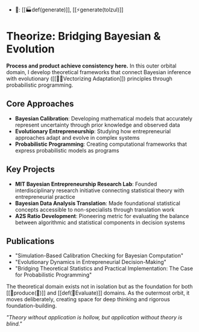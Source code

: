 - 🧱: [[🏭def(generate)]], [[⚡️generate(tolzul)]]
# Theorize: Bridging Bayesian & Evolution

**Process and product achieve consistency here.** In this outer orbital domain, I develop theoretical frameworks that connect Bayesian inference with evolutionary ([[📝🧭Vectorizing Adaptation]]) principles through probabilistic programming.

## Core Approaches

- **Bayesian Calibration**: Developing mathematical models that accurately represent uncertainty through prior knowledge and observed data
- **Evolutionary Entrepreneurship**: Studying how entrepreneurial approaches adapt and evolve in complex systems
- **Probabilistic Programming**: Creating computational frameworks that express probabilistic models as programs

## Key Projects

- **MIT Bayesian Entrepreneurship Research Lab**: Founded interdisciplinary research initiative connecting statistical theory with entrepreneurial practice
- **Bayesian Data Analysis Translation**: Made foundational statistical concepts accessible to non-specialists through translation work
- **A2S Ratio Development**: Pioneering metric for evaluating the balance between algorithmic and statistical components in decision systems

## Publications

- "Simulation-Based Calibration Checking for Bayesian Computation"
- "Evolutionary Dynamics in Entrepreneurial Decision-Making"
- "Bridging Theoretical Statistics and Practical Implementation: The Case for Probabilistic Programming"

The theoretical domain exists not in isolation but as the foundation for both [[📐produce(💭)]] and [[def(💸Evaluate)]] domains. As the outermost orbit, it moves deliberately, creating space for deep thinking and rigorous foundation-building.

_"Theory without application is hollow, but application without theory is blind."_

